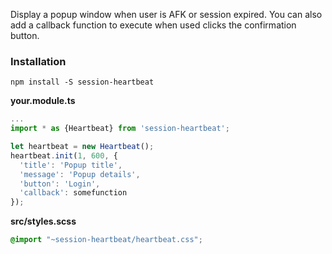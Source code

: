 Display a popup window when user is AFK or session expired. 
You can also add a callback function to execute when used clicks the confirmation button.

### Installation
`npm install -S session-heartbeat`

**your.module.ts**

```ts
...
import * as {Heartbeat} from 'session-heartbeat';

let heartbeat = new Heartbeat();
heartbeat.init(1, 600, {
  'title': 'Popup title',
  'message': 'Popup details',
  'button': 'Login',
  'callback': somefunction
});

```

**src/styles.scss**
```css
@import "~session-heartbeat/heartbeat.css";
```
